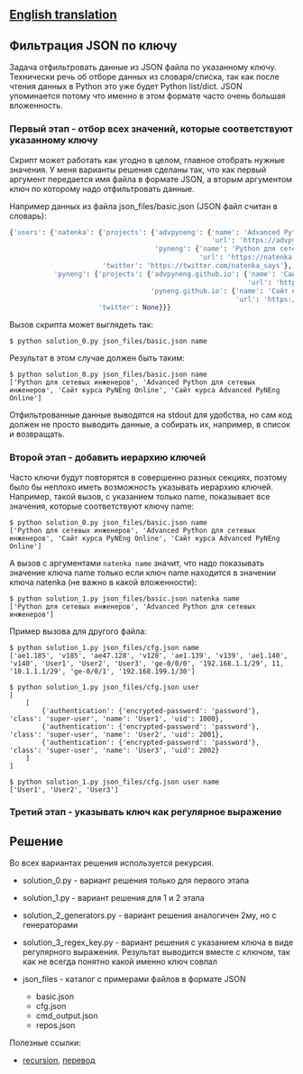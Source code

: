 ## [English translation]()

## Фильтрация JSON по ключу

Задача отфильтровать данные из JSON файла по указанному ключу. Технически речь
об отборе данных из словаря/списка, так как после чтения данных в Python это уже будет
Python list/dict.
JSON упоминается потому что именно в этом формате часто очень большая вложенность.

### Первый этап - отбор всех значений, которые соответствуют указанному ключу

Скрипт может работать как угодно в целом, главное отобрать нужные значения.
У меня варианты решения сделаны так, что как первый аргумент передается имя файла в формате JSON,
а вторым аргументом ключ по которому надо отфильтровать данные.

Например данных из файла json_files/basic.json (JSON файл считан в словарь):

```python
{'users': {'natenka': {'projects': {'advpyneng': {'name': 'Advanced Python для сетевых инженеров',
                                                  'url': 'https://advpyneng.readthedocs.io/ru/latest/'},
                                    'pyneng': {'name': 'Python для сетевых инженеров',
                                               'url': 'https://natenka.github.io/pyneng/'}},
                       'twitter': 'https://twitter.com/natenka_says'},
           'pyneng': {'projects': {'advpyneng.github.io': {'name': 'Сайт курса Advanced PyNEng Online',
                                                           'url': 'https://advpyneng.github.io/'},
                                   'pyneng.github.io': {'name': 'Сайт курса PyNEng Online',
                                                        'url': 'https://pyneng.github.io/'}},
                      'twitter': None}}}
```

Вызов скрипта может выглядеть так:

```
$ python solution_0.py json_files/basic.json name
```

Результат в этом случае должен быть таким:
```
$ python solution_0.py json_files/basic.json name
['Python для сетевых инженеров', 'Advanced Python для сетевых инженеров', 'Сайт курса PyNEng Online', 'Сайт курса Advanced PyNEng Online']
```

Отфильтрованные данные выводятся на stdout для удобства, но сам код должен не просто выводить данные,
а собирать их, например, в список и возвращать.

### Второй этап - добавить иерархию ключей

Часто ключи будут повторятся в совершенно разных секциях, поэтому было бы неплохо иметь возможность
указывать иерархию ключей. Например, такой вызов, с указанием только name, показывает все значения, которые соответствуют ключу name:

```
$ python solution_0.py json_files/basic.json name
['Python для сетевых инженеров', 'Advanced Python для сетевых инженеров', 'Сайт курса PyNEng Online', 'Сайт курса Advanced PyNEng Online']
```

А вызов с аргументами ``natenka name`` значит, что надо показывать значение ключа name только
если ключ name находится в значении ключа natenka (не важно в какой вложенности):
```
$ python solution_1.py json_files/basic.json natenka name
['Python для сетевых инженеров', 'Advanced Python для сетевых инженеров']
```

Пример вызова для другого файла:

```
$ python solution_1.py json_files/cfg.json name
['ae1.185', 'v185', 'ae47.128', 'v128', 'ae1.139', 'v139', 'ae1.140', 'v140', 'User1', 'User2', 'User3', 'ge-0/0/0', '192.168.1.1/29', 11, '10.1.1.1/29', 'ge-0/0/1', '192.168.199.1/30']

$ python solution_1.py json_files/cfg.json user
[
    [
        {'authentication': {'encrypted-password': 'password'}, 'class': 'super-user', 'name': 'User1', 'uid': 1000},
        {'authentication': {'encrypted-password': 'password'}, 'class': 'super-user', 'name': 'User2', 'uid': 2001},
        {'authentication': {'encrypted-password': 'password'}, 'class': 'super-user', 'name': 'User3', 'uid': 2002}
    ]
]

$ python solution_1.py json_files/cfg.json user name
['User1', 'User2', 'User3']
```

### Третий этап - указывать ключ как регулярное выражение

## Решение

Во всех вариантах решения используется рекурсия.

* solution_0.py - вариант решения только для первого этапа
* solution_1.py - вариант решения для 1 и 2 этапа
* solution_2_generators.py - вариант решения аналогичен 2му, но с генераторами
* solution_3_regex_key.py - вариант решения с указанием ключа в виде регулярного
  выражения. Результат выводится вместе с ключом, так как не всегда понятно какой именно ключ совпал
* json_files - каталог с примерами файлов в формате JSON

  * basic.json
  * cfg.json
  * cmd_output.json
  * repos.json

Полезные ссылки:

* [recursion](https://runestone.academy/runestone/books/published/pythonds/Recursion/toctree.html), [перевод](http://aliev.me/runestone/Recursion/Objectives.html)

